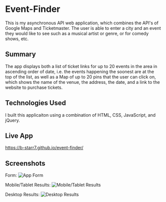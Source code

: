 # Event-Finder
This is my asynchronous API web application, which combines the API's of Google Maps and Ticketmaster. The user is able to enter a city and an event they would like to see such as a musical artist or genre, or for comedy shows, etc. 

## Summary
The app displays both a list of ticket links for up to 20 events in the area in ascending order of date, i.e. the events happening the soonest are at the top of the list, as well as a Map of up to 20 pins that the user can click on, which shows the name of the venue, the address, the date, and a link to the website to purchase tickets. 

## Technologies Used
I built this applicaiton using a combination of HTML, CSS, JavaScript, and jQuery.

## Live App
https://b-starr7.github.io/event-finder/

## Screenshots
Form:
![App Form](https://user-images.githubusercontent.com/54727677/69907885-30ea4080-1393-11ea-99d6-6aa19ff638ca.png)

Mobile/Tablet Results:
![Mobile/Tablet Results](https://user-images.githubusercontent.com/54727677/69907897-6bec7400-1393-11ea-92d8-be9bd3da431e.png)

Desktop Results:
![Desktop Results](https://user-images.githubusercontent.com/54727677/69907903-9b02e580-1393-11ea-8982-dba0ff48fed6.png)
